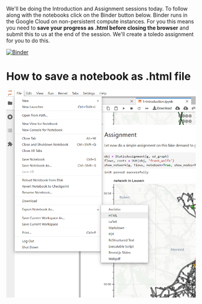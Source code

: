 We'll be doing the Introduction and Assignment sessions today. To follow along with the notebooks click on the Binder button below.
Binder runs in the Google Cloud on non-persistent compute instances. For you this means you need to **save your progress as .html before closing the browser** and submit this to us at the end of the session.
We'll create a toledo assignment for you to do this.

[![Binder](https://mybinder.org/badge_logo.svg)](https://mybinder.org/v2/git/https%3A%2F%2Fgitlab.kuleuven.be%2FITSCreaLab%2Feducation-public%2Ftraffic-engineering/FirstSessions)

# How to save a notebook as .html file
![](saving_html_binder.PNG)